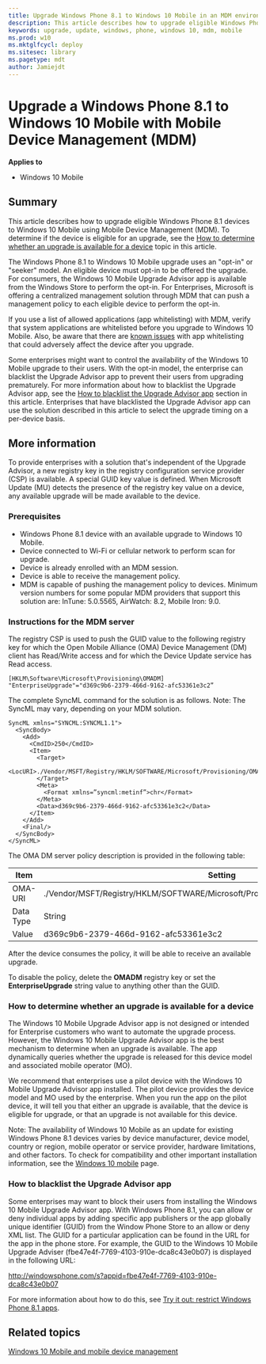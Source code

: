 ```yaml
---
title: Upgrade Windows Phone 8.1 to Windows 10 Mobile in an MDM environment (Windows 10)
description: This article describes how to upgrade eligible Windows Phone 8.1 devices to Windows 10 Mobile using MDM. 
keywords: upgrade, update, windows, phone, windows 10, mdm, mobile
ms.prod: w10
ms.mktglfcycl: deploy
ms.sitesec: library
ms.pagetype: mdt
author: Jamiejdt
---
```


# Upgrade a Windows Phone 8.1 to Windows 10 Mobile with Mobile Device Management (MDM)

**Applies to**

-   Windows 10 Mobile

## Summary
This article describes how to upgrade eligible Windows Phone 8.1 devices to Windows 10 Mobile using Mobile Device Management (MDM). To determine if the device is eligible for an upgrade, see the [How to determine whether an upgrade is available for a device](#howto-upgrade-available) topic in this article.

The Windows Phone 8.1 to Windows 10 Mobile upgrade uses an "opt-in" or "seeker" model. An eligible device must opt-in to be offered the upgrade. For consumers, the Windows 10 Mobile Upgrade Advisor app is available from the Windows Store to perform the opt-in. For Enterprises, Microsoft is offering a centralized management solution through MDM that can push a management policy to each eligible device to perform the opt-in.

If you use a list of allowed applications (app whitelisting) with MDM, verify that system applications are whitelisted before you upgrade to Windows 10 Mobile. Also, be aware that there are [known issues](https://msdn.microsoft.com/en-us/library/windows/hardware/mt299056.aspx#whitelist) with app whitelisting that could adversely affect the device after you upgrade.

Some enterprises might want to control the availability of the Windows 10 Mobile upgrade to their users. With the opt-in model, the enterprise can blacklist the Upgrade Advisor app to prevent their users from upgrading prematurely. For more information about how to blacklist the Upgrade Advisor app, see the [How to blacklist the Upgrade Advisor app](#howto-blacklist) section in this article. Enterprises that have blacklisted the Upgrade Advisor app can use the solution described in this article to select the upgrade timing on a per-device basis.

## More information

To provide enterprises with a solution that's independent of the Upgrade Advisor, a new registry key in the registry configuration service provider (CSP) is available. A special GUID key value is defined. When Microsoft Update (MU) detects the presence of the registry key value on a device, any available upgrade will be made available to the device.

### Prerequisites

- Windows Phone 8.1 device with an available upgrade to Windows 10 Mobile.
- Device connected to Wi-Fi or cellular network to perform scan for upgrade.
- Device is already enrolled with an MDM session.
- Device is able to receive the management policy.
- MDM is capable of pushing the management policy to devices. Minimum version numbers for some popular MDM providers that support this solution are: InTune: 5.0.5565, AirWatch: 8.2, Mobile Iron: 9.0.

### Instructions for the MDM server

The registry CSP is used to push the GUID value to the following registry key for which the Open Mobile Alliance (OMA) Device Management (DM) client has Read/Write access and for which the Device Update service has Read access.

```
[HKLM\Software\Microsoft\Provisioning\OMADM] 
"EnterpriseUpgrade"="d369c9b6-2379-466d-9162-afc53361e3c2”
```


The complete SyncML command for the solution is as follows. Note: The SyncML may vary, depending on your MDM solution.

```
SyncML xmlns="SYNCML:SYNCML1.1"> 
  <SyncBody>
    <Add>
      <CmdID>250</CmdID>
      <Item>
        <Target>
          <LocURI>./Vendor/MSFT/Registry/HKLM/SOFTWARE/Microsoft/Provisioning/OMADM/EnterpriseUpgrade</LocURI>
        </Target>
        <Meta>
          <Format xmlns=”syncml:metinf”>chr</Format>
        </Meta>
        <Data>d369c9b6-2379-466d-9162-afc53361e3c2</Data>
      </Item>
    </Add>
    <Final/>
  </SyncBody>
</SyncML>
```

The OMA DM server policy description is provided in the following table:

|Item |Setting |
|------|------------|
| OMA-URI  |./Vendor/MSFT/Registry/HKLM/SOFTWARE/Microsoft/Provisioning/OMADM/EnterpriseUpgrade |
| Data Type  |String |
| Value  |d369c9b6-2379-466d-9162-afc53361e3c2 |


After the device consumes the policy, it will be able to receive an available upgrade.

To disable the policy, delete the **OMADM** registry key or set the **EnterpriseUpgrade** string value to anything other than the GUID.

### How to determine whether an upgrade is available for a device <a id="howto-upgrade-available"></a>

The Windows 10 Mobile Upgrade Advisor app is not designed or intended for Enterprise customers who want to automate the upgrade process. However, the Windows 10 Mobile Upgrade Advisor app is the best mechanism to determine when an upgrade is available. The app dynamically queries whether the upgrade is released for this device model and associated mobile operator (MO).

We recommend that enterprises use a pilot device with the Windows 10 Mobile Upgrade Advisor app installed. The pilot device provides the device model and MO used by the enterprise. When you run the app on the pilot device, it will tell you that either an upgrade is available, that the device is eligible for upgrade, or that an upgrade is not available for this device.

Note: The availability of Windows 10 Mobile as an update for existing Windows Phone 8.1 devices varies by device manufacturer, device model, country or region, mobile operator or service provider, hardware limitations, and other factors. To check for compatibility and other important installation information, see the [Windows 10 mobile](https://www.microsoft.com/en/mobile/windows10) page.

### How to blacklist the Upgrade Advisor app <a id="howto-blacklist"></a>

Some enterprises may want to block their users from installing the Windows 10 Mobile Upgrade Advisor app. With Windows Phone 8.1, you can allow or deny individual apps by adding specific app publishers or the app globally unique identifier (GUID) from the Window Phone Store to an allow or deny XML list. The GUID for a particular application can be found in the URL for the app in the phone store. For example, the GUID to the Windows 10 Mobile Upgrade Adviser (fbe47e4f-7769-4103-910e-dca8c43e0b07) is displayed in the following URL:

http://windowsphone.com/s?appid=fbe47e4f-7769-4103-910e-dca8c43e0b07

For more information about how to do this, see [Try it out: restrict Windows Phone 8.1 apps](https://technet.microsoft.com/en-us/windows/dn771706.aspx).

## Related topics

[Windows 10 Mobile and mobile device management](..\manage\windows-10-mobile-and-mdm.md)
